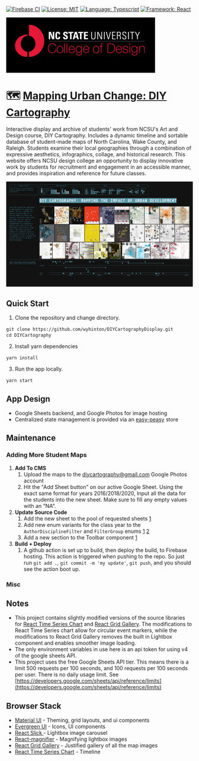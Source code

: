 [![Firebase CI](https://github.com/wyhinton/DIYCartographyDisplay/actions/workflows/firebase.js.yml/badge.svg)](https://github.com/wyhinton/DIYCartographyDisplay/actions/workflows/firebase.js.yml/badge.svg)
[![License: MIT](https://img.shields.io/badge/License-MIT-yellow.svg)](https://opensource.org/licenses/MIT)
[![Language: Typescript](https://badges.aleen42.com/src/typescript.svg)](https://badges.aleen42.com/src/typescript.svg)
[![Framework: React](https://badges.aleen42.com/src/react.svg)](https://badges.aleen42.com/src/react.svg)

![College of Design](/.github/images/cod.jpg)

# 🗺️ [Mapping Urban Change: DIY Cartography](go.ncsu.edu/diycartography)

Interactive display and archive of students' work from NCSU's Art and Design course, DIY Cartography. Includes a dynamic timeline and sortable database of student-made maps of North Carolina, Wake County, and Raleigh.
Students examine their local geographies through a combination of expressive aesthetics, infographics, collage, and historical research.
This website offers NCSU design college an opportunity to display innovative work by students for recruitment and engagement in an accessible manner, and provides
inspiration and reference for future classes.

![Screenshot](https://github.com/colab-group/DIYCartography/blob/master/.github/images/demo.PNG?raw=true)

## Quick Start

1. Clone the repository and change directory.

```
git clone https://github.com/wyhinton/DIYCartographyDisplay.git
cd DIYCartography
```

2. Install yarn dependencies

```
yarn install
```

3. Run the app locally.

```
yarn start
```

## App Design

- Google Sheets backend, and Google Photos for image hosting
- Centralized state management is provided via an [easy-peasy](https://easy-peasy.vercel.app/) store

## Maintenance

### Adding More Student Maps

1. **Add To CMS**
   1. Upload the maps to the diycartography@gmail.com Google Photos account
   2. Hit the "Add Sheet button" on our active Google Sheet. Using the exact same format for years 2016/2018/2020, Input all the data for the students into the new sheet. Make sure to fill any empty values with an "NA".
2. **Update Source Code**
   1. Add the new sheet to the pool of requested sheets [1](https://github.com/colab-group/DIYCartography/blob/74a1cd452c88d1f831b25a9892477567efce241f/src/model/studentsData.ts#L161)
   2. Add new enum variants for the class year to the `AuthorDisciplineFilter` and `FilterGroup` enums [1](https://github.com/colab-group/DIYCartography/blob/74a1cd452c88d1f831b25a9892477567efce241f/src/enums.ts#L10) [2](https://github.com/colab-group/DIYCartography/blob/74a1cd452c88d1f831b25a9892477567efce241f/src/enums.ts#L49)
   3. Add a new section to the Toolbar component [1](https://github.com/colab-group/DIYCartography/blob/74a1cd452c88d1f831b25a9892477567efce241f/src/Components/Selectors/YearSelector.tsx#L90)
3. **Build + Deploy**
   1. A github action is set up to build, then deploy the build, to Firebase hosting. This action is triggered when pushing to the repo. So just run `git add .`, `git commit -m 'my update'`, `git push`, and you should see the action boot up.

### **Misc**

## Notes

- This project contains slightly modified versions of the source libraries for [React Time Series Chart](https://github.com/esnet/react-timeseries-charts) and [React Grid Gallery](https://github.com/benhowell/react-grid-gallery). The modifications to React Time Series chart allow for circular event markers, while the modifications to React Grid Gallery removes the built in Lightbox component and enables smoother image loading.
- The only environment variables in use here is an api token for using v4 of the google sheets API.
- This project uses the free Google Sheets API tier. This means there is a limit 500 requests per 100 seconds, and 100 requests per 100 seconds per user. There is no daily usage limit. See [https://developers.google.com/sheets/api/reference/limits](https://developers.google.com/sheets/api/reference/limits)

## Browser Stack

- [Material UI](https://material-ui.com/) - Theming, grid layouts, and ui components
- [Evergreen UI](https://evergreen.segment.com/) - Icons, UI components
- [React Slick ](https://github.com/akiran/react-slick) - Lightbox image carousel
- [React-magnifier](https://github.com/samuelmeuli/react-magnifier) - Magnifying lightbox images
- [React Grid Gallery](https://github.com/benhowell/react-grid-gallery) - Justified gallery of all the map images
- [React Time Series Chart](https://github.com/esnet/react-timeseries-charts) - Timeline
